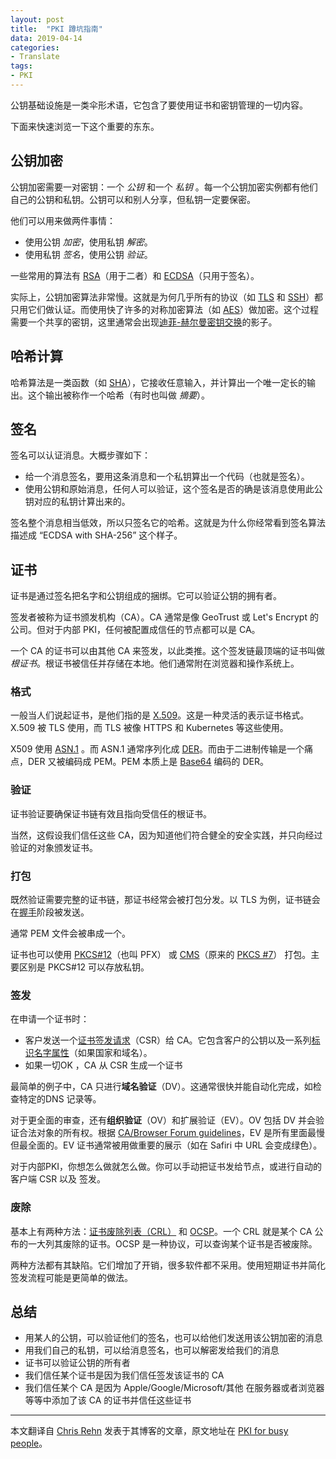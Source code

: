 ```yaml
---
layout: post
title:  "PKI 蹲坑指南"
data: 2019-04-14
categories:
- Translate
tags:
- PKI
---
```


公钥基础设施是一类伞形术语，它包含了要使用证书和密钥管理的一切内容。

下面来快速浏览一下这个重要的东东。


## 公钥加密

公钥加密需要一对密钥：一个 *公钥* 和一个 *私钥* 。每一个公钥加密实例都有他们自己的公钥和私钥。公钥可以和别人分享，但私钥一定要保密。

他们可以用来做两件事情：

- 使用公钥 *加密*，使用私钥 *解密*。
- 使用私钥 *签名*，使用公钥 *验证*。

一些常用的算法有 [RSA](https://en.wikipedia.org/wiki/RSA_(cryptosystem))（用于二者）和 [ECDSA](https://en.wikipedia.org/wiki/Elliptic_Curve_Digital_Signature_Algorithm)（只用于签名）。

实际上，公钥加密算法非常慢。这就是为何几乎所有的协议（如 [TLS](https://en.wikipedia.org/wiki/Transport_Layer_Security) 和 [SSH](https://en.wikipedia.org/wiki/Secure_Shell)）都只用它们做认证。而使用快了许多的对称加密算法（如 [AES](https://en.wikipedia.org/wiki/Advanced_Encryption_Standard)）做加密。这个过程需要一个共享的密钥，这里通常会出现[迪菲-赫尔曼密钥交换](https://en.wikipedia.org/wiki/Diffie%E2%80%93Hellman_key_exchange)的影子。


## 哈希计算

哈希算法是一类函数（如 [SHA](https://en.wikipedia.org/wiki/Secure_Hash_Algorithms)），它接收任意输入，并计算出一个唯一定长的输出。这个输出被称作一个哈希（有时也叫做 *摘要*）。


## 签名

签名可以认证消息。大概步骤如下：

- 给一个消息签名，要用这条消息和一个私钥算出一个代码（也就是签名）。
- 使用公钥和原始消息，任何人可以验证，这个签名是否的确是该消息使用此公钥对应的私钥计算出来的。

签名整个消息相当低效，所以只签名它的哈希。这就是为什么你经常看到签名算法描述成 “ECDSA with SHA-256” 这个样子。


## 证书

证书是通过签名把名字和公钥组成的捆绑。它可以验证公钥的拥有者。

签发者被称为证书颁发机构（CA）。CA 通常是像 GeoTrust 或 Let's Encrypt 的公司。但对于内部 PKI，任何被配置成信任的节点都可以是 CA。

一个 CA 的证书可以由其他 CA 来签发，以此类推。这个签发链最顶端的证书叫做 *根证书*。根证书被信任并存储在本地。他们通常附在浏览器和操作系统上。

### 格式

一般当人们说起证书，是他们指的是 [X.509](https://en.wikipedia.org/wiki/X.509)。这是一种灵活的表示证书格式。X.509 被 TLS 使用，而 TLS 被像 HTTPS 和 Kubernetes 等这些使用。

X509 使用 [ASN.1](https://en.wikipedia.org/wiki/Abstract_Syntax_Notation_One) 。而 ASN.1 通常序列化成 [DER](https://en.wikipedia.org/wiki/X.690#DER_encoding)。而由于二进制传输是一个痛点，DER 又被编码成 PEM。PEM 本质上是 [Base64](https://en.wikipedia.org/wiki/Base64) 编码的 DER。

### 验证

证书验证要确保证书链有效且指向受信任的根证书。

当然，这假设我们信任这些 CA，因为知道他们符合健全的安全实践，并只向经过验证的对象颁发证书。

### 打包

既然验证需要完整的证书链，那证书经常会被打包分发。以 TLS 为例，证书链会在[握手](https://tools.ietf.org/html/rfc8446#section-4.4.2)阶段被发送。

通常 PEM 文件会被串成一个。 

证书也可以使用 [PKCS#12](https://en.wikipedia.org/wiki/PKCS_12)（也叫 PFX） 或 [CMS](https://tools.ietf.org/html/rfc5652)（原来的 [PKCS #7](https://tools.ietf.org/html/rfc2315)） 打包。主要区别是 PKCS#12 可以存放私钥。

### 签发

在申请一个证书时：

- 客户发送一个[证书签发请求](https://en.wikipedia.org/wiki/Certificate_signing_request)（CSR）给 CA。它包含客户的公钥以及一系列[标识名字属性](https://tools.ietf.org/html/rfc3739#section-3.1.2)（如果国家和域名）。
- 如果一切OK ，CA 从 CSR 生成一个证书

最简单的例子中，CA 只进行**域名验证**（DV）。这通常很快并能自动化完成，如检查特定的DNS 记录等。

对于更全面的审查，还有**组织验证**（OV）和扩展验证（EV）。OV 包括 DV 并会验证合法对象的所有权。根据 [CA/Browser Forum guidelines](https://cabforum.org/extended-validation/)，EV 是所有里面最慢但最全面的。EV 证书通常被用做重要的展示（如在 Safiri 中 URL 会变成绿色）。

对于内部PKI，你想怎么做就怎么做。你可以手动把证书发给节点，或进行自动的客户端 CSR 以及 签发。

### 废除

基本上有两种方法：[证书废除列表（CRL）](https://en.wikipedia.org/wiki/Certificate_revocation_list) 和 [OCSP](https://en.wikipedia.org/wiki/Online_Certificate_Status_Protocol)。一个 CRL 就是某个 CA 公布的一大列其废除的证书。OCSP 是一种协议，可以查询某个证书是否被废除。

两种方法都有其缺陷。它们增加了开销，很多软件都不采用。使用短期证书并简化签发流程可能是更简单的做法。


## 总结

- 用某人的公钥，可以验证他们的签名，也可以给他们发送用该公钥加密的消息
- 用我们自己的私钥，可以给消息签名，也可以解密发给我们的消息
- 证书可以验证公钥的所有者
- 我们信任某个证书是因为我们信任签发该证书的 CA
- 我们信任某个 CA 是因为 Apple/Google/Microsoft/其他 在服务器或者浏览器等等中添加了该 CA 的证书并信任这些证书


---

本文翻译自 [Chris Rehn](https://rehn.me/) 发表于其博客的文章，原文地址在 [PKI for busy people](https://rehn.me/posts/pki-for-busy-people.html)。